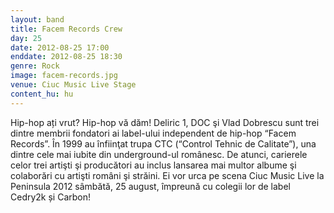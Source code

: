 ```yaml
---
layout: band
title: Facem Records Crew
day: 25
date: 2012-08-25 17:00
enddate: 2012-08-25 18:30
genre: Rock
image: facem-records.jpg
venue: Ciuc Music Live Stage
content_hu: hu
---
```


Hip-hop ați vrut? Hip-hop vă dăm! Deliric 1, DOC şi Vlad Dobrescu sunt trei dintre membrii fondatori ai label-ului independent de hip-hop “Facem Records”. În 1999 au înfiinţat trupa CTC (“Control Tehnic de Calitate”), una dintre cele mai iubite din underground-ul românesc. De atunci, carierele celor trei artişti şi producători au inclus lansarea mai multor albume şi colaborări cu artişti români şi străini. Ei vor urca pe scena Ciuc Music Live la Peninsula 2012 sâmbătă, 25 august, împreună cu colegii lor de label Cedry2k și Carbon!